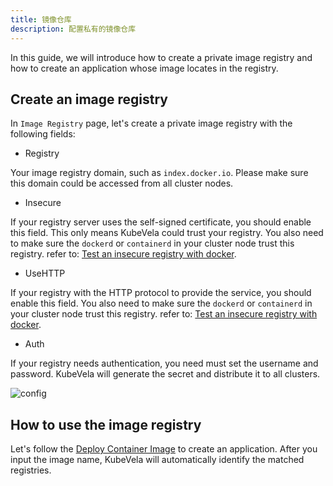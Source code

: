 ```yaml
---
title: 镜像仓库
description: 配置私有的镜像仓库
---
```


In this guide, we will introduce how to create a private image registry and how to create an application whose image locates in the registry.

## Create an image registry

In `Image Registry` page, let's create a private image registry with the following fields:

* Registry

Your image registry domain, such as `index.docker.io`. Please make sure this domain could be accessed from all cluster nodes.

* Insecure

If your registry server uses the self-signed certificate, you should enable this field. This only means KubeVela could trust your registry. You also need to make sure the `dockerd` or `containerd` in your cluster node trust this registry. refer to: [Test an insecure registry with docker](https://docs.docker.com/registry/insecure/).

* UseHTTP

If your registry with the HTTP protocol to provide the service, you should enable this field. You also need to make sure the `dockerd` or `containerd` in your cluster node trust this registry. refer to: [Test an insecure registry with docker](https://docs.docker.com/registry/insecure/).

* Auth

If your registry needs authentication, you need must set the username and password. KubeVela will generate the secret and distribute it to all clusters.

![config](https://static.kubevela.net/images/1.4/create-image-registry.jpg)

## How to use the image registry

Let's follow the [Deploy Container Image](../../../tutorials/webservice) to create an application. After you input the image name, KubeVela will automatically identify the matched registries.
